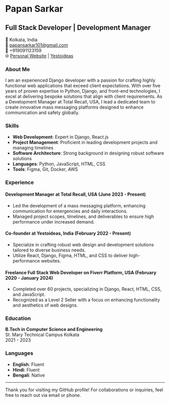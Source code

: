 # Papan Sarkar

## Full Stack Developer | Development Manager

📍 Kolkata, India  
📧 [papansarkar101@gmail.com](mailto:papansarkar101@gmail.com)  
📱 +919091123159  
🌐 [Personal Website](http://www.papansarkar.com) | [Yestoideas](http://www.yestoideas.com)

### About Me

I am an experienced Django developer with a passion for crafting highly functional web applications that exceed client expectations. With over five years of proven expertise in Python, Django, and front-end technologies, I excel at delivering bespoke solutions that align with client requirements. As a Development Manager at Total Recall, USA, I lead a dedicated team to create innovative mass messaging platforms designed to enhance communication and safety globally.

### Skills

- **Web Development**: Expert in Django, React.js
- **Project Management**: Proficient in leading development projects and managing timelines
- **Software Architecture**: Strong background in designing robust software solutions
- **Languages**: Python, JavaScript, HTML, CSS
- **Tools**: Figma, Git, Docker, AWS

### Experience

#### Development Manager at Total Recall, USA (June 2023 - Present)
- Led the development of a mass messaging platform, enhancing communication for emergencies and daily interactions.
- Managed project scopes, timelines, and deliverables to ensure high performance under increased demand.

#### Co-founder at Yestoideas, India (February 2022 - Present)
- Specialize in crafting robust web design and development solutions tailored to diverse business needs.
- Utilize React, Django, Figma, HTML, and CSS to deliver high-performance websites.

#### Freelance Full Stack Web Developer on Fiverr Platform, USA (February 2020 - January 2024)
- Completed over 60 projects, specializing in Django, React, HTML, CSS, and JavaScript.
- Recognized as a Level 2 Seller with a focus on enhancing functionality and aesthetics of web designs.

### Education

**B.Tech in Computer Science and Engineering**  
St. Mary Technical Campus Kolkata  
2021 - 2023

### Languages

- **English**: Fluent
- **Hindi**: Fluent
- **Bengali**: Native

---

Thank you for visiting my GitHub profile! For collaborations or inquiries, feel free to reach out via email or phone.

